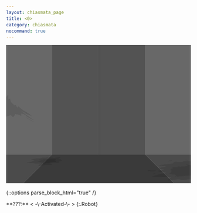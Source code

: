 ```yaml
---
layout: chiasmata_page
title: <Θ>
category: chiasmata
nocommand: true
---
```


![85](/chiasmata/images/narrative/082.gif)

{::options parse_block_html="true" /}
<div class="dialogue">
**???:** < -\-Activated-\- >
{:.Robot}
</div>
